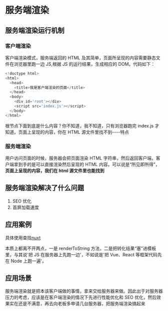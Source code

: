 # 服务端渲染

## 服务端渲染运行机制

### 客户端渲染

客户端渲染模式，服务端返回的 HTML 及其简单，页面所呈现的内容需要静态文件在浏览器里跑一边 JS,根据 JS 的运行结果，生成相应的 DOM。代码如下：

```js
<!doctype html>
<html>
  <head>
    <title>我是客户端渲染的页面</title>
  </head>
  <body>
    <div id='root'></div>
    <script src='index.js'></script>
  </body>
</html>
```

根节点下面到底是什么内容？你不知道，我不知道，只有浏览器跑完 index.js 才知道。页面上呈现的内容，你在 HTML 源文件里找不到----特点

### 服务端渲染

用户访问页面的时候，服务器会把页面渲染 HTML 字符串，然后返回客户端，客户端拿到手的是可以直接渲染然后呈现的 HTML 内容。可以说是“所见即所得”，**页面上呈现的内容，我们在 html 源文件里也能找到**

## 服务端渲染解决了什么问题

1. SEO 优化
2. 首屏加载速度

## 应用案例

具体使用查找[nuxt](https://ssr.vuejs.org/zh/#%E4%BB%80%E4%B9%88%E6%98%AF%E6%9C%8D%E5%8A%A1%E5%99%A8%E7%AB%AF%E6%B8%B2%E6%9F%93-ssr-%EF%BC%9F)

本质上都离不开两点，一是 renderToString 方法，二是把转化结果“塞”进模板里，与其说'把 JS 在服务器上先跑一边'，不如说是'把 Vue、React 等框架代码先在 Node 上跑一遍'。

## 应用场景

服务端渲染就是把本该客户端做的事情，拿来交给服务器来做。因此出于对服务器压力的考虑，应该是在客户端渲染的情况下先进行性能优化和 SEO 优化，然后效果实在还是不满意，再去向老板多申请几台服务器，把服务端渲染搞起来
